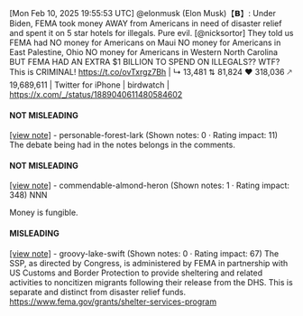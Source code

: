 [Mon Feb 10, 2025 19:55:53 UTC] @elonmusk (Elon Musk)【𝗕】: Under Biden, FEMA took money AWAY from Americans in need of disaster relief and spent it on 5 star hotels for illegals.  Pure evil. [@nicksortor] They told us FEMA had NO money for Americans on Maui NO money for Americans in East Palestine, Ohio NO money for Americans in Western North Carolina BUT FEMA HAD AN EXTRA $1 BILLION TO SPEND ON ILLEGALS??  WTF? This is CRIMINAL! https://t.co/ovTxrgz7Bh | ↳ 13,481 ⇅ 81,824 ♥ 318,036 🡕 19,689,611 | Twitter for iPhone | birdwatch | https://x.com/_/status/1889040611480584602

#### NOT MISLEADING

[[view note]](https://x.com/i/birdwatch/n/1889172116089770102) - personable-forest-lark (Shown notes: 0 · Rating impact: 11)
The debate being had in the notes belongs in the comments.

#### NOT MISLEADING

[[view note]](https://x.com/i/birdwatch/n/1889051853188731072) - commendable-almond-heron (Shown notes: 1 · Rating impact: 348)
NNN

Money is fungible. 

#### MISLEADING

[[view note]](https://x.com/i/birdwatch/n/1889043016780075150) - groovy-lake-swift (Shown notes: 0 · Rating impact: 67)
The SSP, as directed by Congress, is administered by FEMA in partnership with US Customs and Border Protection to provide sheltering and related activities to noncitizen migrants following their release from the DHS. This is separate and distinct from disaster relief funds. https://www.fema.gov/grants/shelter-services-program
